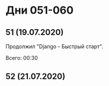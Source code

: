 # Дни 051-060

## 51 (19.07.2020)

Продолжил "Django - Быстрый старт".

Всего: 00:30

## 52 (21.07.2020)
